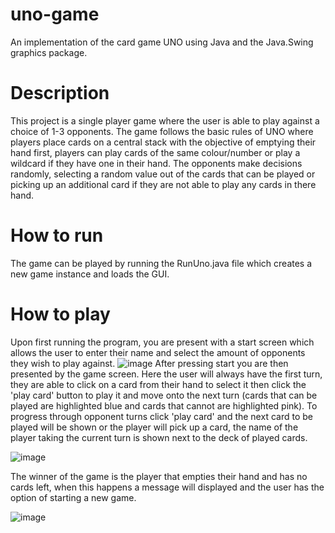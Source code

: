 # uno-game
An implementation of the card game UNO using Java and the Java.Swing graphics package.
# Description
This project is a single player game where the user is able to play against a choice of 1-3 opponents. The game follows the basic rules of UNO where players place cards on a central stack with the objective of emptying their hand first, players can play cards of the same colour/number or play a wildcard if they have one in their hand. The opponents make decisions randomly, selecting a random value out of the cards that can be played or picking up an additional card if they are not able to play any cards in there hand.
# How to run
The game can be played by running the RunUno.java file which creates a new game instance and loads the GUI.
# How to play
Upon first running the program, you are present with a start screen which allows the user to enter their name and select the amount of opponents they wish to play against.
![image](https://user-images.githubusercontent.com/66950962/97295388-1b9dc080-1847-11eb-99fb-74622f87b6c1.png) 
After pressing start you are then presented by the game screen. Here the user will always have the first turn, they are able to click on a card from their hand to select it then click the 'play card' button to play it and move onto the next turn (cards that can be played are highlighted blue and cards that cannot are highlighted pink). To progress through opponent turns click 'play card' and the next card to be played will be shown or the player will pick up a card, the name of the player taking the current turn is shown next to the deck of played cards. 

![image](https://user-images.githubusercontent.com/66950962/97295917-d7f78680-1847-11eb-918d-eca31c77793f.png)

The winner of the game is the player that empties their hand and has no cards left, when this happens a message will displayed and the user has the option of starting a new game.

![image](https://user-images.githubusercontent.com/66950962/97296555-bd71dd00-1848-11eb-9a4a-c0e9c50f8f87.png)
